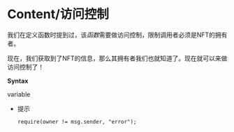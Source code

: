 # Content/**访问控制**

我们在定义函数时提到过，该*函数*需要做访问控制，限制调用者必须是NFT的拥有者。

现在，我们获取到了NFT的信息，那么其拥有者我们也就知道了。现在就可以来做访问控制了！

**Syntax** 

variable

- 提示
    
    ```solidity
    require(owner != msg.sender, "error");
    ```